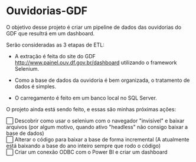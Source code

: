 # Ouvidorias-GDF
 
O objetivo desse projeto é criar um pipeline de dados das ouvidorias do GDF que resultrá em um dashboard.

Serão consideradas as 3 etapas de ETL:

- A extração é feita do site do GDF http://www.painel.ouv.df.gov.br/dashboard utilizando o framework Selenium.

- Como a base de dados da ouvidoria é bem organizada, o tratamento de dados é simples.

- O carregamento é feito em um banco local no SQL Server.

O projeto ainda está sendo feito, e essas são minhas próximas ações:

⬜ Descobrir como usar o selenium com o navegador "invisível" e baixar arquivos (por algum motivo, quando ativo "headless" não consigo baixar a base de dados)<br>
⬜ Alterar o código para baixar a base de forma incremental (A atualmente está baixando a base do ano inteiro sempre que rodo o código)<br>
⬜ Criar um conexão ODBC com o Power BI e criar um dashboard
